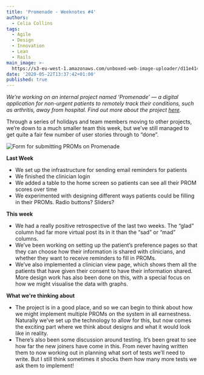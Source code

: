 ```yaml
---
title: 'Promenade - Weeknotes #4'
authors:
  - Celia Collins
tags:
  - Agile
  - Design
  - Innovation
  - Lean
  - Rails
main_image: >-
  https://s3-eu-west-1.amazonaws.com/unboxed-web-image-uploader/d11e414cf6a920087023b7741686add6.png
date: '2020-05-22T13:37:42+01:00'
published: true
---
```

_We’re working on an internal project named ‘Promenade’ — a digital application for non-urgent patients to remotely track their conditions, such as arthritis, away from hospital. Find out more about the project [here](https://unboxed.co/blog/using-patient-reported-outcome-measures-proms-to-keep-patients-safe/)._

Through a series of holidays and team members moving to other projects, we’re down to a much smaller team this week, but we’ve still managed to get quite a fair few number of user stories through to “done”.

![Form for submitting PROMs on Promenade](https://s3-eu-west-1.amazonaws.com/unboxed-web-image-uploader/d11e414cf6a920087023b7741686add6.png)

**Last Week**

* We set up the infrastructure for sending email reminders for patients
* We finished the clinician login
* We added a table to the home screen so patients can see all their PROM scores over time
* We experimented with designing different ways patients could be filling in their PROMs. Radio buttons? Sliders?

**This week**

* We had a really positive retrospective of the last two weeks. The “glad” column had far more virtual post its in it than the “sad” or “mad” columns. 
* We’ve been working on setting up the patient’s preference pages so that they can choose how their information is shared with clinicians, and whether they want to receive reminders to fill in PROMs.
* We’ve also implemented a clinician view page, which shows them all the patients that have given their consent to have their information shared. More design work has also been done on this, with a special focus on how we might visualise the data with graphs.

**What we're thinking about**

* The project is in a good place, and so we can begin to think about how we might implement multiple PROMs on the system in all earnestness. Naturally we’ve set up the technology to allow for this, but now comes the exciting part where we think about designs and what it would look like in reality. 
* There’s also been some discussion around testing. It’s been great to see how far the new joiners have come in this. From never having written them to now working out in planning what sort of tests we’ll need to write. But I still think sometimes it shocks them how many more tests we ask them to implement!
